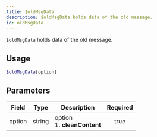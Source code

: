 ```yaml
---
title: $oldMsgData 
description: $oldMsgData holds data of the old message.
id: oldMsgData
---
```


`$oldMsgData` holds data of the old message.

## Usage

```php
$oldMsgData[option]
```

## Parameters 


| Field  | Type   | Description                       | Required |
| ------ | ------ | --------------------------------- |:--------:|
| option | string | option <br /> 1. **cleanContent** |    true   |
